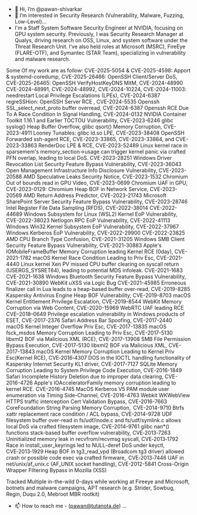 - 👋 Hi, I’m @pawan-shivarkar
- 👀 I’m interested in Security Research (Vulnerability, Malware, Fuzzing, Low-Level)...
-   I'm a Staff System Software Security Engineer at NVIDIA, focusing on GPU system security. Previously, I was  Security Research Manager at Qualys, driving research on OSS, Linux, and system software under the Threat Research Unit. I’ve also held roles at Microsoft (MSRC), FireEye (FLARE-OTF), and Symantec (STAR Team), specializing in vulnerability and malware research.

Some Of my work are as follow:
CVE-2025-5054 & CVE-2025-4598: Apport & systemd-coredump, 
CVE-2025-26466: OpenSSH Client/Server DoS,
CVE-2025-26465: OpenSSH VerifyHostKeyDNS MitM, 
CVE-2024-48990 CVE-2024-48991, CVE-2024-48992, CVE-2024-10224, CVE-2024-11003: needrestart Local Privilege Escalations (LPEs),
CVE-2024-6387 regreSSHion: OpenSSH Server RCE ,
CVE-2024-5535 Openssh SSL_select_next_proto buffer overread,
CVE-2024-6387 Openssh RCE Due To A Race Condition In Signal Handling,
CVE-2024-0132 NVIDIA Container Toolkit 1.16.1 and Earlier TOCTOU Vulnerability,
CVE-2023-6246  glibc syslog() Heap Buffer Overflow, 
glibc qsort() Memory Corruption, 
CVE-2023-4911 Looney Tunables: glibc ld.so LPE,
CVE-2023-38408 OpenSSH Forwarded ssh-agent RCE,
CVE-2023-33865, CVE-2023-33864, and CVE-2023-33863 RenderDoc LPE & RCE, 
CVE-2023-52489 Linux kernel race in sparsemem's memory_section->usage can trigger kernel panic via crafted PFN overlap, leading to local DoS.
CVE-2023-28251 Windows Driver Revocation List Security Feature Bypass Vulnerability,
CVE-2023-36043 Open Management Infrastructure Info Disclosure Vulnerability,
CVE-2023-20588 AMD Speculative Leaks Security Notice,
CVE-2023-1532 Chromium Out of bounds read in GPU Video,
CVE-2023-0699 Chromium UAF in GPU,
CVE-2023-0129: Chromium Heap BOF in Network Service,
CVE-2023-20569 AMD Return Address Predictor,
CVE-2023-21743 Microsoft SharePoint Server Security Feature Bypass Vulnerability,
CVE-2023-28746 Intel Register File Data Sampling (RFDS),
CVE-2022-38014 CVE-2022-44689  Windows Subsystem for Linux (WSL2) Kernel EoP Vulnerability,
CVE-2022-38023 Netlogon RPC EoP Vulnerability,
CVE-2022-41113 Windows Win32 Kernel Subsystem EoP Vulnerability,
CVE-2022-37967 Windows Kerberos EoP Vulnerability,
CVE-2022-29900 CVE-2022-23825 AMD CPU Branch Type Confusion,
CVE-2021-31205 Windows SMB Client Security Feature Bypass Vulnerability,
CVE-2021-30883 Apple's IOMobileFrameBuffer Memory Corruption leading Kernel RCE (0day),
CVE-2021-1782 macOS Kernel Race Condition Leading to Priv Esc, 
CVE-2021-4440 Linux kernel Xen PV missed CPU buffer clearing on syscall return (USERGS_SYSRET64), leading to potential MDS infoleak.
CVE-2021-1683 CVE-2021-1638 Windows Bluetooth Security Feature Bypass Vulnerability,
CVE-2021-30890 WebKit uXSS via Logic Bug
CVE-2021-45985 Erroneous finalizer call in Lua leads to a heap-based buffer over-read,
CVE-2019-8285 Kaspersky Antivirus Engine Heap BOF Vulnerability,
CVE-2019-8703 macOS Kernel Entitlement Privilege Escalation,
CVE-2019-8544 WebKit Memory Corruption via Web Content,
CVE-2020-15969 WebRTC UAF leading RCE
CVE–2018–0649 Privilege escalation vulnerability in Windows products of ESET,
CVE-2017-2376 Safari Address Bar Spoofing,
CVE-2017-2440 macOS Kernel Integer Overflow Priv Esc, 
CVE-2017-13835 macOS fsck_msdos Memory Corruption Leading to Priv Esc, 
CVE-2017-5130 libxml2 BOF via Malicious XML (RCE), 
CVE-2017-13908 SMB File Permission Bypass Execution,
CVE-2017-5130 libxml2 BOF via Malicious XML,
CVE-2017-13843 macOS Kernel Memory Corruption Leading to Kernel Priv Esc(Kernel RCE),
CVE‑2016‑4307 DOS in the IOCTL handling functionality of Kaspersky Internet Security KL1 driver,
CVE-2017-7127 SQLite Memory Corruption Leading to System Privilege Code Execution,
CVE-2016-1849 Safari Incomplete History Deletion due to improper data clearing,
CVE-2016-4726 Apple's IOAcceleratorFamily memory corruption leading to kernel RCE.
CVE-2016-4745 MacOS Kerberos V5 PAM module user enumeration via Timing Side-Channel,
CVE-2016-4763 Webkit WKWebView HTTPS traffic interception Cert Validation Bypass,
CVE-2016-7663 CoreFoundation String Parsing Memory Corruption, 
CVE-2014-9710 Btrfs xattr replacement race condition / ACL bypass,
CVE-2014-9728 UDF filesystem buffer over-read in fs/udf/inode.c and fs/udf/symlink.c allows local DoS via crafted filesystem image,
CVE-2014-9761 glibc nan*() functions stack-based buffer overflow vulnerability,
CVE‑2013‑7263 Uninitialized memory leak in recvfrom/recvmsg syscall,
CVE‑2013‑1792 Race in install_user_keyrings led to NULL-deref DoS under keyctl, 
CVE‑2013‑1929 Heap BOF in tg3_read_vpd (Broadcom tg3 driver) allowed crash or possible code exec via crafted firmware, 
CVE‑2013‑7446 UAF in net/unix/af_unix.c (AF_UNIX socket handling),
CVE-2012-5841 Cross-Origin Wrapper Filtering Bypass in Mozilla (XSS)

Tracked Multiple in-the-wild 0-days while working at Fireeye and Microsoft, botnets and malware campaigns, APT research (e.g. Strider, Sowbug, Regin, Duqu 2.0,  Mebroot MBR rootkit)

- 📫 How to reach me - (pawan@tutanota.de) ...

<!---
pawan-shivarkar/pawan-shivarkar is a ✨ special ✨ repository because its `README.md` (this file) appears on your GitHub profile.
You can click the Preview link to take a look at your changes.
--->
